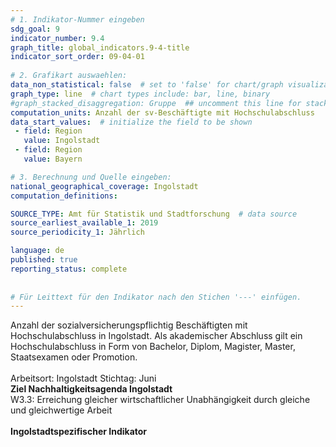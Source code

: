 ```yaml
---
# 1. Indikator-Nummer eingeben 
sdg_goal: 9 
indicator_number: 9.4
graph_title: global_indicators.9-4-title
indicator_sort_order: 09-04-01
 
# 2. Grafikart auswaehlen: 
data_non_statistical: false  # set to 'false' for chart/graph visualization 
graph_type: line  # chart types include: bar, line, binary 
#graph_stacked_disaggregation: Gruppe  ## uncomment this line for stacked bars. eplace 'Geschlecht' with the field of aggregation. 
computation_units: Anzahl der sv-Beschäftigte mit Hochschulabschluss
data_start_values:  # initialize the field to be shown  
 - field: Region 
   value: Ingolstadt 
 - field: Region 
   value: Bayern 

# 3. Berechnung und Quelle eingeben: 
national_geographical_coverage: Ingolstadt 
computation_definitions: 

SOURCE_TYPE: Amt für Statistik und Stadtforschung  # data source  
source_earliest_available_1: 2019
source_periodicity_1: Jährlich

language: de   
published: true 
reporting_status: complete
 
 
# Für Leittext für den Indikator nach den Stichen '---' einfügen. 
---
```

Anzahl der sozialversicherungspflichtig Beschäftigten mit Hochschulabschluss in Ingolstadt. Als akademischer Abschluss gilt ein Hochschulabschluss in Form von Bachelor, Diplom, Magister, Master, Staatsexamen oder Promotion.<br>
<br>
Arbeitsort: Ingolstadt
Stichtag: Juni
<br>
<b>Ziel Nachhaltigkeitsagenda Ingolstadt</b><br>
W3.3: Erreichung gleicher wirtschaftlicher Unabhängigkeit durch gleiche und gleichwertige Arbeit<br>
<br>
<b>Ingolstadtspezifischer Indikator</b>


